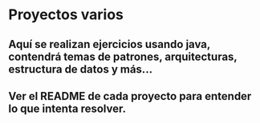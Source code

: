 # Proyectos varios

## Aquí se realizan ejercicios usando java, contendrá temas de patrones, arquitecturas, estructura de datos y más...
## Ver el README de cada proyecto para entender lo que intenta resolver.

